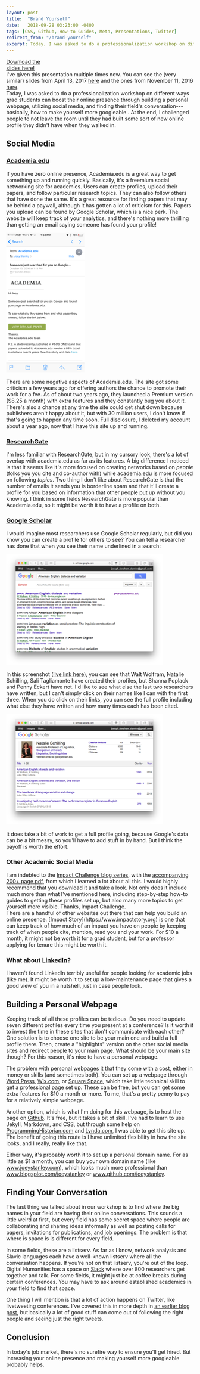 ```yaml
---
layout: post
title:  "Brand Yourself"
date:   2018-09-28 03:23:00 -0400
tags: [CSS, Github, How-to Guides, Meta, Presentations, Twitter]
redirect_from: "/brand-yourself"
excerpt: Today, I was asked to do a professionalization workshop on different ways grad students can boost their online presence through building a personal webpage, utilizing social media, and finding their field's conversation---basically, how to make yourself more googleable. At the end, I challenged people to not leave the room until they had built some sort of new online profile they didn't have when they walked in.
---
```


<div class="biglink"><a href="/downloads/180928-brand-yourself.pptx" title="download slideshow" class="nodot">Download the <br />slides here!</a></div>

<div class="sidenote-left">I've given this presentation multiple times now. You can see the (very similar) slides from April 13, 2017 <a href="/downloads/170413-brand-yourself.pptx">here</a> and the ones from November 11, 2016 <a href="/blog/brand-yourself-1">here</a>.</div>
Today, I was asked to do a professionalization workshop on different ways grad students can boost their online presence through building a personal webpage, utilizing social media, and finding their field's conversation---basically, how to make yourself more googleable.. At the end, I challenged people to not leave the room until they had built some sort of new online profile they didn't have when they walked in.

## Social Media

### [Academia.edu](http://academia.edu)
If you have zero online presence, Academia.edu is a great way to get something up and running quickly. Basically, it's a freemium social networking site for academics. Users can create profiles, upload their papers, and follow particular research topics. They can also follow others that have done the same. It's a great resource for finding papers that may be behind a paywall, although it has gotten a lot of criticism for this. Papers you upload can be found by Google Scholar, which is a nice perk. The website will keep track of your analytics, and there's nothing more thrilling than getting an email saying someone has found your profile!   

<img src="/images/screenshots/academia_email.png" alt="Academia.edu email screenshot" style="width: 15em;"/>

There are some negative aspects of Academia.edu. The site got some criticism a few years ago for offering authors the chance to promote their work for a fee. As of about two years ago, they launched a Premium version ($8.25 a month) with extra features and they constantly bug you about it. There's also a chance at any time the site could get shut down because publishers aren't happy about it, but with 30 million users, I don't know if that's going to happen any time soon. Full disclosure, I deleted my account about a year ago, now that I have this site up and running. 

### [ResearchGate](https://www.researchgate.net)
I'm less familiar with ResearchGate, but in my cursory look, there's a lot of overlap with academia.edu as far as its features. A big difference I noticed is that it seems like it's more focused on creating networks based on *people* (folks you you cite and co-author with) while academia.edu is more focused on following *topics*. Two thing I don't like about ResearchGate is that the number of emails it sends you is borderline spam and that it'll create a profile for you based on information that other people put up without you knowing. I think in some fields ResearchGate is more popular than Academia.edu, so it might be worth it to have a profile on both.

### [Google Scholar](https://scholar.google.com)
I would imagine most researchers use Google Scholar regularly, but did you know you can create a profile for others to see? You can tell a researcher has done that when you see their name underlined in a search:

<img src="/images/screenshots/google_scholar.png" alt="Google Scholar screenshot" style="width: 30em;"/>

In this screenshot ([live link here](https://scholar.google.com/scholar?lookup=0&q=American+English:+dialects+and+variation&hl=en&as_sdt=0,11)), you can see that Walt Wolfram, Natalie Schilling, Sali Tagliamonte have created their profiles, but Shanna Poplack and Penny Eckert have not. I'd like to see what else the last two researchers have written, but I can't simply click on their names like I can with the first three. When you do click on their links, you can see the full profile including what else they have written and how many times each has been cited. 

<img src="/images/screenshots/natalie_schilling.png" alt="Natalie Schilling screenshot" style="width: 30em;"/>

It does take a bit of work to get a full profile going, because Google's data can be a bit messy, so you'll have to add stuff in by hand. But I think the payoff is worth the effort.

### Other Academic Social Media
<div class="sidenote">I am indebted to the <a href="http://blog.impactstory.org/category/impact-challenge/">Impact Challenge blog series</a>, with the <a href="http://blog.impactstory.org/research-impact-challenge-ebook/">accompanying 200+ page pdf</a>, from which I learned a lot about all this. I would highly recommend that you download it and take a look. Not only does it include much more than what I've mentioned here, including step-by-step how-to guides to getting these profiles set up, but also many more topics to get yourself more visible. Thanks, Impact Challenge.</div>
There are a handful of other websites out there that can help you build an online presence. [Impact Story](https://www.impactstory.org) is one that can keep track of how much of an impact you have on people by keeping track of when people cite, mention, read you and your work. For $10 a month, it might not be worth it for a grad student, but for a professor applying for tenure this might be worth it. 

### What about [LinkedIn](https://www.linkedin.com)?
I haven't found LinkedIn terribly useful for people looking for academic jobs (like me). It might be worth it to set up a low-maintenance page that gives a good view of you in a nutshell, just in case people look.

## Building a Personal Webpage

Keeping track of all these profiles can be tedious. Do you need to update seven different profiles every time you present at a conference? Is it worth it to invest the time in these sites that don't communicate with each other? One solution is to choose one site to be your main one and build a full profile there. Then, create a "highlights" version on the other social media sites and redirect people to your main page. What should be your main site though? For this reason, it's nice to have a personal webpage. 

The problem with personal webpages it that they come with a cost, either in money or skills (and sometimes both). You can set up a webpage through [Word Press](https://wordpress.com), [Wix.com](http://www.wix.com), or [Square Space](https://www.squarespace.com), which take little technical skill to get a professional page set up. These can be free, but you can get some extra features for $10 a month or more. To me, that's a pretty penny to pay for a relatively simple webpage.

Another option, which is what I'm doing for this webpage, is to host the page on [Github](https://github.com). It's free, but it takes a bit of skill. I've had to learn to use Jekyll, Markdown, and CSS, but through some help on [ProgrammingHistorian.com](http://programminghistorian.org/lessons/building-static-sites-with-jekyll-github-pages) and [Lynda.com](https://www.lynda.com/Jekyll-tutorials/Jekyll-Web-Designers/383124-2.html), I was able to get this site up. The benefit of going this route is I have unlimited flexibility in how the site looks, and I really, really like that.  

Either way, it's probably worth it to set up a personal domain name. For as little as $1 a month, you can buy your own domain name (like <span style="white-space: nowrap;">www.joeystanley.com</span>), which looks much more professional than <span style="white-space: nowrap;">www.blogsplot.com/joeystanley</span> or <span style="white-space: nowrap;">www.github.com/joeystanley</span>. 

## Finding Your Conversation

The last thing we talked about in our workshop is to find where the big names in your field are having their online conversations. This sounds a little weird at first, but every field has some secret space where people are collaborating and sharing ideas informally as well as posting calls for papers, invitations for publications, and job openings. The problem is that where is space is is different for every field. 

In some fields, these are a listserv. As far as I know, network analysis and Slavic languages each have a well-known listserv where all the conversation happens. If you're not on that listserv, you're out of the loop. Digital Humanities has a space on [Slack](https://slack.com) where over 800 researchers get together and talk. For some fields, it might just be at coffee breaks during certain conferences. You may have to ask around established academics in your field to find that space. 

One thing I will mention is that a lot of action happens on Twitter, like livetweeting conferences. I've covered this in more depth in [an earlier blog post](http://joeystanley.com/blog/the-importance-of-twitter), but basically a lot of good stuff can come out of following the right people and seeing just the right tweets. 


## Conclusion

In today's job market, there's no surefire way to ensure you'll get hired. But increasing your online presence and making yourself more googleable probably helps.